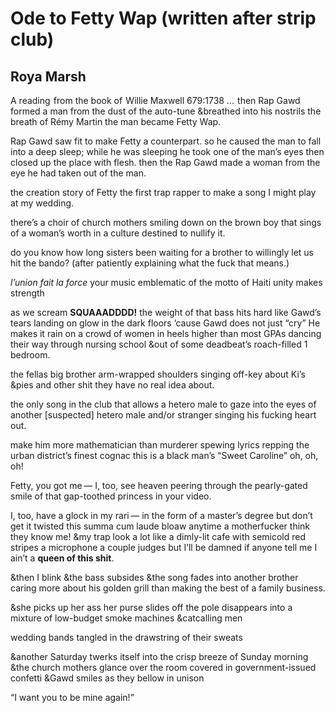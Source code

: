 # Ode to Fetty Wap (written after strip club)
## Roya Marsh
A reading  from the book of  Willie Maxwell 679:1738
...    then Rap Gawd formed a man
from the dust of the auto-tune
&breathed into his nostrils
the breath of Rémy Martin
the man became Fetty Wap.

Rap Gawd saw fit to
make Fetty a counterpart.
so he caused the man to fall into a deep sleep;
while he was sleeping
he took one of the man’s eyes
then closed up the place with flesh.
then the Rap Gawd made a woman
from the eye he had taken out of the man.

the creation story of Fetty
the first trap rapper to make a song
I might play at my wedding.

there’s a choir of church mothers
smiling down on the brown boy
that sings of a woman’s worth
in a culture destined to nullify it.

do you know how long
sisters been waiting
for a brother
to willingly let us hit the bando?
(after patiently explaining what the fuck that means.)

 _l’union fait la force_
your music emblematic of the motto of Haiti
unity makes strength

as we scream **SQUAAADDDD!**
the weight of that bass
hits hard
like Gawd’s tears
landing on glow in the dark floors
’cause Gawd does not just “cry”
He makes it rain
on a crowd of women
in heels higher than most GPAs
dancing their way through
nursing school
&out of some deadbeat’s
roach-filled 1 bedroom.

the fellas
big brother
arm-wrapped shoulders
singing off-key
about Ki’s &pies
and other shit
they have no real idea about.

the only song in the club
that allows a hetero male
to gaze into the eyes
of another
[suspected] hetero male
and/or stranger
singing his fucking heart out.

make him more mathematician
than murderer
spewing lyrics repping
the urban district’s finest cognac
this
is a black man’s
“Sweet Caroline”
oh, oh, oh!

Fetty, you got me —
I, too, see heaven
peering through
the pearly-gated smile
of that gap-toothed princess
in your video.

I, too, have a glock in my rari —
in the form of a master’s degree
but don’t get it twisted
this summa cum laude bloaw
anytime a motherfucker think
they know me!
&my trap look a lot
like a dimly-lit cafe
with semicold
red stripes
a microphone
a couple judges
but I’ll be damned
if anyone tell me
I ain’t a **queen of this shit**.

&then I blink
&the bass subsides
&the song fades
into another brother
caring more
about his golden grill
than making the best
of a family business.

&she picks up her ass
her purse
slides off the pole
disappears
into a mixture
of low-budget smoke machines
&catcalling men

wedding bands tangled
in the drawstring of their sweats

&another Saturday twerks
itself into the crisp breeze of Sunday morning
&the church mothers glance over the room
covered in government-issued confetti
&Gawd smiles
as they bellow in unison

“I want you to be mine again!”